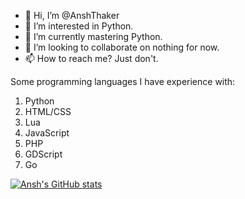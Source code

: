 - 👋 Hi, I’m @AnshThaker
- 👀 I’m interested in Python.
- 🌱 I’m currently mastering Python.
- 🤝 I’m looking to collaborate on nothing for now.
- 📫 How to reach me? Just don't.

Some programming languages I have experience with:
1. Python
2. HTML/CSS
3. Lua
4. JavaScript
5. PHP
6. GDScript
7. Go

[![Ansh's GitHub stats](https://github-readme-stats.vercel.app/api?username=AnshThaker)](https://github.com/anuraghazra/github-readme-stats)

<!---
AnshThaker/AnshThaker is a ✨ special ✨ repository because its `README.md` (this file) appears on your GitHub profile.
You can click the Preview link to take a look at your changes.
--->
